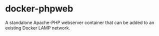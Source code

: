 # docker-phpweb
A standalone Apache-PHP webserver container that can be added to an existing Docker LAMP network.
